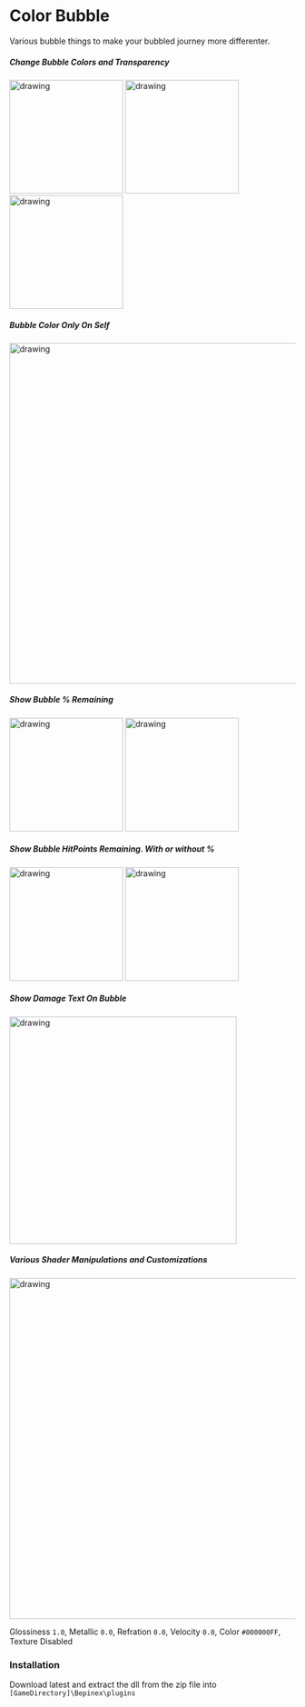 # Color Bubble

Various bubble things to make your bubbled journey more differenter.

##### Change Bubble Colors and Transparency

<img src="https://i.imgur.com/WYNJBcs.png" alt="drawing" width="200px"/>
<img src="https://i.imgur.com/gM4GFKt.png" alt="drawing" width="200px"/>
<img src="https://i.imgur.com/MtIA9dP.png" alt="drawing" width="200px"/>

##### Bubble Color Only On Self
<img src="https://i.imgur.com/NAzBCZe.png" alt="drawing" width="600px"/>

##### Show Bubble % Remaining
<img src="https://i.imgur.com/gDXijUz.png" alt="drawing" width="200px"/>
<img src="https://i.imgur.com/i2Nsaty.png" alt="drawing" width="200px"/>

##### Show Bubble HitPoints Remaining. With or without %
<img src="https://i.imgur.com/EFdjjTh.png" alt="drawing" width="200px"/>
<img src="https://i.imgur.com/UY9rj4h.png" alt="drawing" width="200px"/>

##### Show Damage Text On Bubble
<img src="https://i.imgur.com/0aNrlxt.png" alt="drawing" width="400px"/>

##### Various Shader Manipulations and Customizations
<img src="https://i.imgur.com/lcXGDLF.png" alt="drawing" width="600px"/>

Glossiness `1.0`, Metallic `0.0`, Refration `0.0`, Velocity `0.0`, Color `#000000FF`, Texture Disabled

### Installation
Download latest and extract the dll from the zip file into ``[GameDirectory]\Bepinex\plugins``
